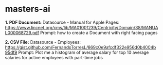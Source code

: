 # masters-ai 
**1. PDF Document:**
Datasource - Manual for Apple Pages:
https://www.lincnet.org/cms/lib/MA01001239/Centricity/Domain/38/MANUAL000068729.pdf
Prompt:
how to create a Document with right facing pages

**2. CSV File:**
Datasource - Employees:
https://gist.github.com/FernandoTorresL/869c0e9afcdf322e956d0b4004b95df9
Prompt:
Plot me a histogram of average salary for top 10 average salaries for active employees with part-time jobs
